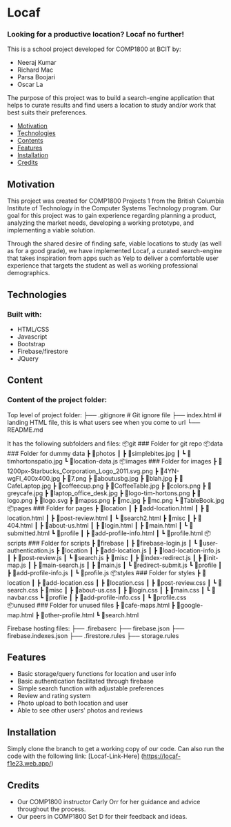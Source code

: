 # Locaf #
### Looking for a productive location? Locaf no further! ###
This is a school project developed for COMP1800 at BCIT by:
- Neeraj Kumar
- Richard Mac
- Parsa Boojari
- Oscar La

The purpose of this project was to build a search-engine application that helps to curate results and find users a location to study and/or work that best suits their preferences.

* [Motivation](#motivation)
* [Technologies](#technologies)
* [Contents](#content)
* [Features](#features)
* [Installation](#installation)
* [Credits](#credits)

## Motivation 
This project was created for COMP1800 Projects 1 from the British Columbia Institute of Technology in the Computer Systems Technology program. Our goal for this project was to gain experience regarding planning a product, analyzing the market needs, developing a working prototype, and implementing a viable solution. 

Through the shared desire of finding safe, viable locations to study (as well as for a good grade), we have implemented Locaf, a curated search-engine that takes inspiration from apps such as Yelp to deliver a comfortable user experience that targets the student as well as working professional demographics.

## Technologies 
### Built with: ###
- HTML/CSS
- Javascript
- Bootstrap
- Firebase/firestore
- JQuery

## Content 
### Content of the project folder: ###

 Top level of project folder: 
 ├── .gitignore                   # Git ignore file
 ├── index.html                   # landing HTML file, this is what users see when you come to url
 └── README.md

It has the following subfolders and files:
📦git                          ### Folder for git repo
📦data                         ### Folder for dummy data
 ┣ 📂photos
 ┃ ┣ 📜simplebites.jpg
 ┃ ┗ 📜timhortonspatio.jpg
 ┗ 📜location-data.js
📦images                       ### Folder for images
 ┣ 📜1200px-Starbucks_Corporation_Logo_2011.svg.png
 ┣ 📜4YN-wgFI_400x400.jpg
 ┣ 📜7.png
 ┣ 📜aboutusbg.jpg
 ┣ 📜blah.jpg
 ┣ 📜CafeLaptop.jpg
 ┣ 📜coffeecup.png
 ┣ 📜CoffeeTable.jpg
 ┣ 📜colors.png
 ┣ 📜greycafe.jpg
 ┣ 📜laptop_office_desk.jpg
 ┣ 📜logo-tim-hortons.png
 ┣ 📜logo.png
 ┣ 📜logo.svg
 ┣ 📜mapss.png
 ┣ 📜mc.jpg
 ┣ 📜mc.png
 ┗ 📜TableBook.jpg
📦pages                         ### Folder for pages
 ┣ 📂location
 ┃ ┣ 📜add-location.html
 ┃ ┣ 📜location.html
 ┃ ┣ 📜post-review.html
 ┃ ┗ 📜search2.html
 ┣ 📂misc
 ┃ ┣ 📜404.html
 ┃ ┣ 📜about-us.html
 ┃ ┣ 📜login.html
 ┃ ┣ 📜main.html
 ┃ ┗ 📜submitted.html
 ┗ 📂profile
 ┃ ┣ 📜add-profile-info.html
 ┃ ┗ 📜profile.html
📦scripts                        ### Folder for scripts
 ┣ 📂firebase
 ┃ ┣ 📜firebase-login.js
 ┃ ┗ 📜user-authentication.js
 ┣ 📂location
 ┃ ┣ 📜add-location.js
 ┃ ┣ 📜load-location-info.js
 ┃ ┣ 📜post-review.js
 ┃ ┗ 📜search.js
 ┣ 📂misc
 ┃ ┣ 📜index-redirect.js
 ┃ ┣ 📜init-map.js
 ┃ ┣ 📜main-search.js
 ┃ ┣ 📜main.js
 ┃ ┗ 📜redirect-submit.js
 ┗ 📂profile
 ┃ ┣ 📜add-profile-info.js
 ┃ ┗ 📜profile.js 
📦styles                          ### Folder for styles
 ┣ 📂location
 ┃ ┣ 📜add-location.css
 ┃ ┣ 📜location.css
 ┃ ┣ 📜post-review.css
 ┃ ┗ 📜search.css
 ┣ 📂misc
 ┃ ┣ 📜about-us.css
 ┃ ┣ 📜login.css
 ┃ ┣ 📜main.css
 ┃ ┗ 📜navbar.css
 ┗ 📂profile
 ┃ ┣ 📜add-profile-info.css
 ┃ ┗ 📜profile.css          
📦unused                         ### Folder for unused files
 ┣ 📜cafe-maps.html
 ┣ 📜google-map.html
 ┣ 📜other-profile.html
 ┗ 📜search.html                 
              

Firebase hosting files: 
├── .firebaserc
├── firebase.json
├── firebase.indexes.json
├── .firestore.rules
├── storage.rules


## Features 
- Basic storage/query functions for location and user info
- Basic authentication facilitated through firebase
- Simple search function with adjustable preferences
- Review and rating system
- Photo upload to both location and user
- Able to see other users' photos and reviews

## Installation 
Simply clone the branch to get a working copy of our code. Can also run the code with the following link:
[Locaf-Link-Here] (https://locaf-f1e23.web.app/)

## Credits 
- Our COMP1800 instructor Carly Orr for her guidance and advice throughout the process.
- Our peers in COMP1800 Set D for their feedback and ideas.


